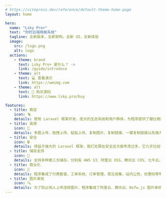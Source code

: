 ```yaml
---
# https://vitepress.dev/reference/default-theme-home-page
layout: home

hero:
  name: "Lsky Pro+"
  text: "你的云端相册系统"
  tagline: 全新版本，全新架构，全新 UI，全新体验
  image:
    src: /logo.png
    alt: logo
  actions:
    - theme: brand
      text: Lsky Pro+ 是什么？ ->
      link: /guide/introduce
    - theme: alt
      text: 💻 查看演示
      link: https://wmimg.com
    - theme: alt
      text: 🎁 购买源码
      link: https://www.lsky.pro/buy

features:
  - title: 稳定
    icon: 🪜
    details: 使用 Laravel 框架开发，庞大的生态系统和用户群体，为程序提供了健壮稳固的底层基础。
  - title: 高效
    icon: 🚀
    details: 多图上传、拖拽上传、粘贴上传、复制图片、复制链接、一键复制链接以及强大的图片处理、管理功能。
  - title: 安全
    icon: 🔒
    details: 得益于强大的 Laravel 框架，我们无需在安全这方面考虑过多，它几乎已经帮我们做好了一切。
  - title: 储存支持
    icon: 💾
    details: 支持多种第三方储存，分别有 AWS S3、阿里云 OSS、腾讯云 COS、七牛云、又拍云、SFTP、FTP、WebDav、Minio。
  - title: 商业化
    icon: 🪩
    details: 程序集成了付费套餐、工单系统、订单管理、意见收集、站内公告、优惠码等等，适配了支付宝、微信官方支付功能。
  - title: 图片审核
    icon: 🔍
    details: 为了防止他人上传违规图片，程序集成了阿里云、腾讯云、Nsfw.js 图片审核功能，可以选择发现违规图片后删除还是标记为不健康的图片。
---
```


<style>
:root {
  --vp-home-hero-name-color: transparent;
  --vp-home-hero-name-background: -webkit-linear-gradient(120deg, #bd34fe 30%, #41d1ff);

  --vp-home-hero-image-background-image: linear-gradient(-45deg, #bd34fe 50%, #47caff 50%);
  --vp-home-hero-image-filter: blur(110px);
}

@media (min-width: 640px) {
  :root {
    --vp-home-hero-image-filter: blur(130px);
  }
}

@media (min-width: 960px) {
  :root {
    --vp-home-hero-image-filter: blur(150px);
  }
}
</style>
